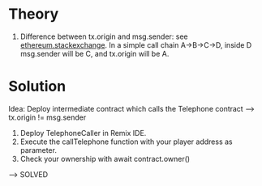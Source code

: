 Theory
======

1. Difference between tx.origin and msg.sender: see [ethereum.stackexchange](https://ethereum.stackexchange.com/questions/1891/whats-the-difference-between-msg-sender-and-tx-origin). In a simple call chain A->B->C->D, inside D msg.sender will be C, and tx.origin will be A.

Solution
========

Idea: Deploy intermediate contract which calls the Telephone contract --> tx.origin != msg.sender

1. Deploy TelephoneCaller in Remix IDE.
2. Execute the callTelephone function with your player address as parameter.
3. Check your ownership with await contract.owner()

--> SOLVED

